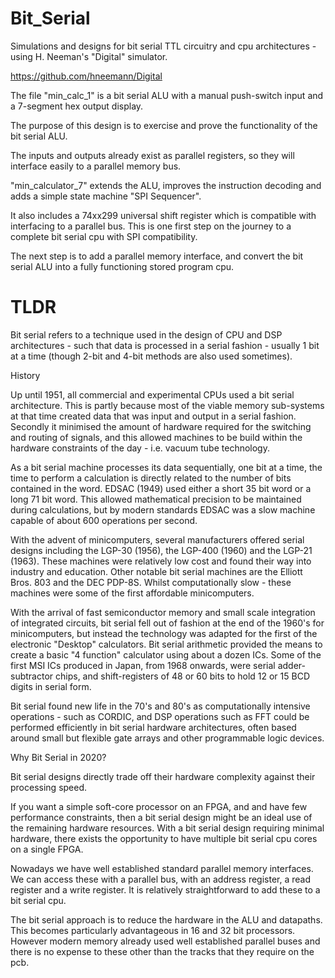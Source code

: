 # Bit_Serial

Simulations and designs for bit serial TTL circuitry and cpu architectures - using H. Neeman's "Digital" simulator.

https://github.com/hneemann/Digital

The file "min_calc_1"  is a bit serial ALU with a manual push-switch input and a 7-segment hex output display. 

The purpose of this design is to exercise and prove the functionality of the bit serial ALU. 

The inputs and outputs already exist as parallel registers, so they will interface easily to a parallel memory bus.

"min_calculator_7" extends the ALU, improves the instruction decoding and adds a simple state machine "SPI Sequencer".  

It also includes a 74xx299 universal shift register which is compatible with interfacing to a parallel bus. This is one first step on the journey to a complete bit serial cpu with SPI compatibility.

The next step is to add a parallel memory interface, and convert the bit serial ALU into a fully functioning stored program cpu.


# TLDR

Bit serial refers to a technique used in the design of CPU and DSP architectures - such that data is processed in a serial fashion - usually 1 bit at a time (though 2-bit and 4-bit methods are also used sometimes).

History

Up until 1951, all commercial and experimental CPUs used a bit serial architecture. This is partly because most of the viable memory sub-systems at that time created data that was input and output in a serial fashion. Secondly it minimised the amount of hardware required for the switching and routing of signals, and this allowed machines to be build within the hardware constraints of the day - i.e. vacuum tube technology.

As a bit serial machine processes its data sequentially, one bit at a time, the time to perform a calculation is directly related to the number of bits contained in the word. EDSAC (1949) used either a short 35 bit word or a long 71 bit word. This allowed mathematical precision to be maintained during calculations, but by modern standards EDSAC was a slow machine capable of about 600 operations per second.

With the advent of minicomputers, several manufacturers offered serial designs including the LGP-30 (1956), the LGP-400 (1960) and the LGP-21 (1963). These machines were relatively low cost and found their way into industry and education. Other notable bit serial machines are the Elliott Bros. 803 and the DEC PDP-8S. Whilst computationally slow - these machines were some of the first affordable minicomputers.

With the arrival of fast semiconductor memory and small scale integration of integrated circuits, bit serial fell out of fashion at the end of the 1960's for minicomputers, but instead the technology was adapted for the first of the electronic "Desktop" calculators. Bit serial arithmetic provided the means to create a basic "4 function" calculator using about a dozen ICs. Some of the first MSI ICs produced in Japan, from 1968 onwards, were serial adder-subtractor chips, and shift-registers of 48 or 60 bits to hold 12 or 15 BCD digits in serial form.

Bit serial found new life in the 70's and 80's as computationally intensive operations - such as CORDIC, and DSP operations such as FFT could be performed efficiently in bit serial hardware architectures, often based around small but flexible gate arrays and other programmable logic devices. 

Why Bit Serial in 2020?

Bit serial designs directly trade off their hardware complexity against their processing speed. 

If you want a simple soft-core processor on an FPGA, and and have few performance constraints, then a bit serial design might be an ideal use of the remaining hardware resources. With a bit serial design requiring minimal hardware, there exists the opportunity to have multiple bit serial cpu cores on a single FPGA.  

Nowadays we have well established standard parallel memory interfaces. We can access these with a parallel bus, with an address register, a read register and a write register. It is relatively straightforward to add these to a bit serial cpu.

The bit serial approach is to reduce the hardware in the ALU and datapaths. This becomes particularly advantageous in 16 and 32 bit processors. However modern memory already used well established parallel buses and there is no expense to these other than the tracks that they require on the pcb. 


